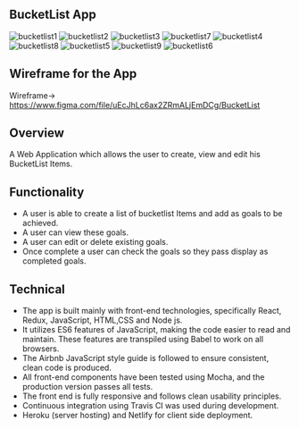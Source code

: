 ## BucketList App

![bucketlist1](https://user-images.githubusercontent.com/27262988/39166951-6d117cd8-475a-11e8-8965-2963b219e0c3.JPG)
![bucketlist2](https://user-images.githubusercontent.com/27262988/39166952-6d518f30-475a-11e8-9d53-865ea9081fa5.JPG)
![bucketlist3](https://user-images.githubusercontent.com/27262988/39166953-6d76417c-475a-11e8-8cba-5ccc6cb66620.JPG)
![bucketlist7](https://user-images.githubusercontent.com/27262988/39167830-25d00448-475f-11e8-8a44-c751eb60bad6.JPG)
![bucketlist4](https://user-images.githubusercontent.com/27262988/39166954-6d9c6f82-475a-11e8-8cbe-8333a51a2380.JPG)
![bucketlist8](https://user-images.githubusercontent.com/27262988/39167831-25fa56b2-475f-11e8-9be5-8601c2fc3d51.JPG)
![bucketlist5](https://user-images.githubusercontent.com/27262988/39166955-6dba4b88-475a-11e8-8d78-fcc9aead2cc7.JPG)
![bucketlist9](https://user-images.githubusercontent.com/27262988/39167832-261bd396-475f-11e8-81b4-80754e78e1fe.JPG)
![bucketlist6](https://user-images.githubusercontent.com/27262988/39166956-6dd69d4c-475a-11e8-9fce-65d3a99ad5f8.JPG)


## Wireframe for the App

Wireframe-> https://www.figma.com/file/uEcJhLc6ax2ZRmALjEmDCg/BucketList

## Overview

A Web Application which allows the user to create, view and edit his BucketList Items.

## Functionality

- A user is able to create a list of bucketlist Items and add as goals to be achieved.
- A user can view these goals.
- A user can edit or delete existing goals.
- Once complete a user can check the goals so they pass display as completed goals.

## Technical

- The app is built mainly with front-end technologies, specifically React, Redux, JavaScript, HTML,CSS and Node js. 
- It utilizes ES6 features of JavaScript, making the code easier to read and maintain. These features are transpiled using Babel to work  on all browsers.
- The Airbnb JavaScript style guide is followed to ensure consistent, clean code is produced.
- All front-end components have been tested using Mocha, and the production version passes all tests.
- The front end is fully responsive and follows clean usability principles.
- Continuous integration using Travis CI was used during development.
- Heroku (server hosting) and Netlify for client side deployment.
